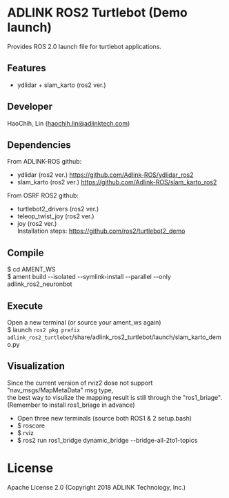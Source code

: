 # ADLINK ROS2 Turtlebot (Demo launch)
Provides ROS 2.0 launch file for turtlebot applications.  

## Features  
* ydlidar + slam_karto (ros2 ver.)  

## Developer    
HaoChih, Lin (haochih.lin@adlinktech.com)  

## Dependencies   
From ADLINK-ROS github:   
* ydlidar (ros2 ver.) https://github.com/Adlink-ROS/ydlidar_ros2    
* slam_karto (ros2 ver.) https://github.com/Adlink-ROS/slam_karto_ros2  
  
From OSRF ROS2 github:  
* turtlebot2_drivers (ros2 ver.)  
* teleop_twist_joy (ros2 ver.)  
* joy (ros2 ver.)  
Installation steps: https://github.com/ros2/turtlebot2_demo  

## Compile  
$ cd AMENT_WS  
$ ament build --isolated --symlink-install --parallel --only adlink_ros2_neuronbot  

## Execute  
Open a new terminal (or source your ament_ws again)  
$ launch `ros2 pkg prefix adlink_ros2_turtlebot`/share/adlink_ros2_turtlebot/launch/slam_karto_demo.py  
  
## Visualization  
Since the current version of rviz2 dose not support "nav_msgs/MapMetaData" msg type,  
the best way to visulize the mapping result is still through the "ros1_briage".  
(Remember to install ros1_briage in advance)   
* Open three new terminals (source both ROS1 & 2 setup.bash)  
* $ roscore  
* $ rviz  
* $ ros2 run ros1_bridge dynamic_bridge --bridge-all-2to1-topics  
  
# License   
Apache License 2.0 (Copyright 2018 ADLINK Technology, Inc.)   
